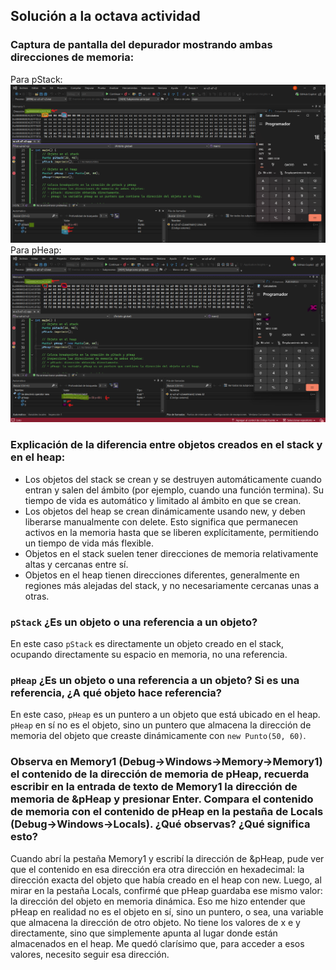 ## Solución a la octava actividad
### Captura de pantalla del depurador mostrando ambas direcciones de memoria: 
Para pStack:
![image](../../../../assets/sc-u3-a8-i1.png)  
Para pHeap:
![image](../../../../assets/sc-u3-a8-i2.png)  
### Explicación de la diferencia entre objetos creados en el stack y en el heap:
- Los objetos del stack se crean y se destruyen automáticamente cuando entran y salen del ámbito (por ejemplo, cuando una función termina). Su tiempo de vida es automático y limitado al ámbito en que se crean.
- Los objetos del heap se crean dinámicamente usando new, y deben liberarse manualmente con delete. Esto significa que permanecen activos en la memoria hasta que se liberen explícitamente, permitiendo un tiempo de vida más flexible.
- Objetos en el stack suelen tener direcciones de memoria relativamente altas y cercanas entre sí.
- Objetos en el heap tienen direcciones diferentes, generalmente en regiones más alejadas del stack, y no necesariamente cercanas unas a otras.
### ```pStack``` ¿Es un objeto o una referencia a un objeto?
En este caso ```pStack``` es directamente un objeto creado en el stack, ocupando directamente su espacio en memoria, no una referencia.
### ```pHeap``` ¿Es un objeto o una referencia a un objeto? Si es una referencia, ¿A qué objeto hace referencia?
En este caso, ```pHeap``` es un puntero a un objeto que está ubicado en el heap. ```pHeap``` en sí no es el objeto, sino un puntero que almacena la dirección de memoria del objeto que creaste dinámicamente con ```new Punto(50, 60)```.
### Observa en Memory1 (Debug->Windows->Memory->Memory1) el contenido de la dirección de memoria de pHeap, recuerda escribir en la entrada de texto de Memory1 la dirección de memoria de &pHeap y presionar Enter. Compara el contenido de memoria con el contenido de pHeap en la pestaña de Locals (Debug->Windows->Locals). ¿Qué observas? ¿Qué significa esto?   
Cuando abrí la pestaña Memory1 y escribí la dirección de &pHeap, pude ver que el contenido en esa dirección era otra dirección en hexadecimal: la dirección exacta del objeto que había creado en el heap con new. Luego, al mirar en la pestaña Locals, confirmé que pHeap guardaba ese mismo valor: la dirección del objeto en memoria dinámica. Eso me hizo entender que pHeap en realidad no es el objeto en sí, sino un puntero, o sea, una variable que almacena la dirección de otro objeto. No tiene los valores de x e y directamente, sino que simplemente apunta al lugar donde están almacenados en el heap. Me quedó clarísimo que, para acceder a esos valores, necesito seguir esa dirección.
